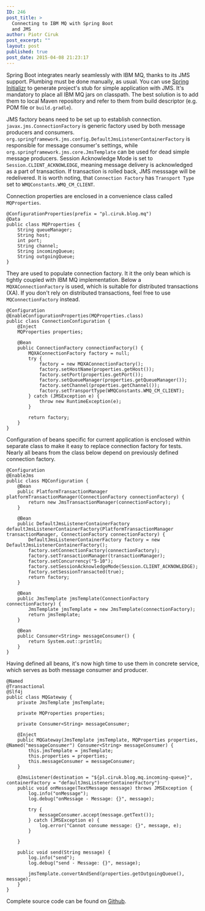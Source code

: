 ```yaml
---
ID: 246
post_title: >
  Connecting to IBM MQ with Spring Boot
  and JMS
author: Piotr Ciruk
post_excerpt: ""
layout: post
published: true
post_date: 2015-04-08 21:23:17
---
```

Spring Boot integrates nearly seamlessly with IBM MQ, thanks to its JMS support. Plumbing must be done manually, as usual.
You can use <a href="https://start.spring.io/" target="_blank">Spring Initializr</a> to generate project's stub for simple application with JMS.
It's mandatory to place all IBM MQ jars on classpath. The best solution is to add them to local Maven repository and refer to them from build descriptor (e.g. POM file or `build.gradle`).

JMS factory beans need to be set up to establish connection. `javax.jms.ConnectionFactory` is generic factory used by both message producers and consumers. `org.springframework.jms.config.DefaultJmsListenerContainerFactory` is responsible for message consumer's settings, while `org.springframework.jms.core.JmsTemplate` can be used for dead simple message producers.
Session Acknowledge Mode is set to `Session.CLIENT_ACKNOWLEDGE`, meaning message delivery is acknowledged as a part of transaction. If transaction is rolled back, JMS messsage will be redelivered.
It is worth noting, that `Connection Factory` has `Transport Type` set to `WMQConstants.WMQ_CM_CLIENT`.

Connection properties are enclosed in a convenience class called `MQProperties`.
```
@ConfigurationProperties(prefix = "pl.ciruk.blog.mq")
@Data
public class MQProperties {
    String queueManager;
    String host;
    int port;
    String channel;
    String incomingQueue;
    String outgoingQueue;
}
```

They are used to populate connection factory. It it the only bean which is tightly coupled with IBM MQ implementation. Below a `MQXAConnectionFactory` is used, which is suitable for distributed transactions (XA). If you don't rely on distributed transactions, feel free to use `MQConnectionFactory` instead.
```
@Configuration
@EnableConfigurationProperties(MQProperties.class)
public class ConnectionConfiguration {
    @Inject
    MQProperties properties;

    @Bean
    public ConnectionFactory connectionFactory() {
        MQXAConnectionFactory factory = null;
        try {
            factory = new MQXAConnectionFactory();
            factory.setHostName(properties.getHost());
            factory.setPort(properties.getPort());
            factory.setQueueManager(properties.getQueueManager());
            factory.setChannel(properties.getChannel());
            factory.setTransportType(WMQConstants.WMQ_CM_CLIENT);
        } catch (JMSException e) {
            throw new RuntimeException(e);
        }

        return factory;
    }
}
```

Configuration of beans specific for current application is enclosed within separate class to make it easy to replace connection factory for tests. Nearly all beans from the class below depend on previously defined connection factory. 
```
@Configuration
@EnableJms
public class MQConfiguration {
    @Bean
    public PlatformTransactionManager platformTransactionManager(ConnectionFactory connectionFactory) {
        return new JmsTransactionManager(connectionFactory);
    }

    @Bean
    public DefaultJmsListenerContainerFactory defaultJmsListenerContainerFactory(PlatformTransactionManager transactionManager, ConnectionFactory connectionFactory) {
        DefaultJmsListenerContainerFactory factory = new DefaultJmsListenerContainerFactory();
        factory.setConnectionFactory(connectionFactory);
        factory.setTransactionManager(transactionManager);
        factory.setConcurrency("5-10");
        factory.setSessionAcknowledgeMode(Session.CLIENT_ACKNOWLEDGE);
        factory.setSessionTransacted(true);
        return factory;
    }

    @Bean
    public JmsTemplate jmsTemplate(ConnectionFactory connectionFactory) {
        JmsTemplate jmsTemplate = new JmsTemplate(connectionFactory);
        return jmsTemplate;
    }

    @Bean
    public Consumer<String> messageConsumer() {
        return System.out::println;
    }
}
```

Having defined all beans, it's now high time to use them in concrete service, which serves as both message consumer and producer.
```
@Named
@Transactional
@Slf4j
public class MQGateway {
    private JmsTemplate jmsTemplate;

    private MQProperties properties;

    private Consumer<String> messageConsumer;

    @Inject
    public MQGateway(JmsTemplate jmsTemplate, MQProperties properties, @Named("messageConsumer") Consumer<String> messageConsumer) {
        this.jmsTemplate = jmsTemplate;
        this.properties = properties;
        this.messageConsumer = messageConsumer;
    }

    @JmsListener(destination = "${pl.ciruk.blog.mq.incoming-queue}", containerFactory = "defaultJmsListenerContainerFactory")
    public void onMessage(TextMessage message) throws JMSException {
        log.info("onMessage");
        log.debug("onMessage - Message: {}", message);

        try {
            messageConsumer.accept(message.getText());
        } catch (JMSException e) {
            log.error("Cannot consume message: {}", message, e);
        }

    }

    public void send(String message) {
        log.info("send");
        log.debug("send - Message: {}", message);

        jmsTemplate.convertAndSend(properties.getOutgoingQueue(), message);
    }
}
```

Complete source code can be found on <a href="https://github.com/cpiotr/blog/tree/master/blog-code/src/main/java/pl/ciruk/blog/mq" target="_blank">Github</a>.